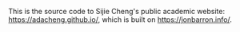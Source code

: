 This is the source code to Sijie Cheng's public academic website: https://adacheng.github.io/, which is built on https://jonbarron.info/. 